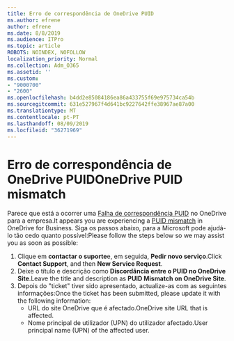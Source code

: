 ```yaml
---
title: Erro de correspondência de OneDrive PUID
ms.author: efrene
author: efrene
ms.date: 8/8/2019
ms.audience: ITPro
ms.topic: article
ROBOTS: NOINDEX, NOFOLLOW
localization_priority: Normal
ms.collection: Adm_O365
ms.assetid: ''
ms.custom:
- "9000700"
- "2600"
ms.openlocfilehash: b4dd2e85084186ea86a433755f69e975734ca54b
ms.sourcegitcommit: 631e527967f4d641bc9227642ffe38967ae87a00
ms.translationtype: MT
ms.contentlocale: pt-PT
ms.lasthandoff: 08/09/2019
ms.locfileid: "36271969"
---
```

# <a name="onedrive-puid-mismatch"></a><span data-ttu-id="8a56b-102">Erro de correspondência de OneDrive PUID</span><span class="sxs-lookup"><span data-stu-id="8a56b-102">OneDrive PUID mismatch</span></span>
<span data-ttu-id="8a56b-103">Parece que está a ocorrer uma [Falha de correspondência PUID](https://docs.microsoft.com/sharepoint/support/administration/access-denied-or-need-permission-error-sharepoint-online-or-onedrive-for-business#when-accessing-a-onedrive-site) no OneDrive para a empresa.</span><span class="sxs-lookup"><span data-stu-id="8a56b-103">It appears you are experiencing a [PUID mismatch](https://docs.microsoft.com/sharepoint/support/administration/access-denied-or-need-permission-error-sharepoint-online-or-onedrive-for-business#when-accessing-a-onedrive-site) in OneDrive for Business.</span></span> <span data-ttu-id="8a56b-104">Siga os passos abaixo, para a Microsoft pode ajudá-lo tão cedo quanto possível:</span><span class="sxs-lookup"><span data-stu-id="8a56b-104">Please follow the steps below so we may assist you as soon as possible:</span></span>

1. <span data-ttu-id="8a56b-105">Clique em **contactar o suporte**e, em seguida, **Pedir novo serviço**.</span><span class="sxs-lookup"><span data-stu-id="8a56b-105">Click **Contact Support**, and then **New Service Request**.</span></span>
2. <span data-ttu-id="8a56b-106">Deixe o título e descrição como **Discordância entre o PUID no OneDrive Site**.</span><span class="sxs-lookup"><span data-stu-id="8a56b-106">Leave the title and description as **PUID Mismatch on OneDrive Site**.</span></span>
3. <span data-ttu-id="8a56b-107">Depois do "ticket" tiver sido apresentado, actualize-as com as seguintes informações:</span><span class="sxs-lookup"><span data-stu-id="8a56b-107">Once the ticket has been submitted, please update it with the following information:</span></span>
    - <span data-ttu-id="8a56b-108">URL do site OneDrive que é afectado.</span><span class="sxs-lookup"><span data-stu-id="8a56b-108">OneDrive site URL that is affected.</span></span>
    - <span data-ttu-id="8a56b-109">Nome principal de utilizador (UPN) do utilizador afectado.</span><span class="sxs-lookup"><span data-stu-id="8a56b-109">User principal name (UPN) of the affected user.</span></span>



